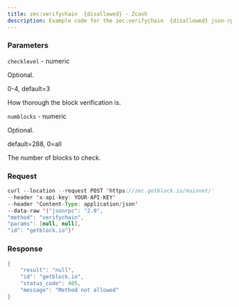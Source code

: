 ```yaml
---
title: zec:verifychain  {disallowed} - Zcash
description: Example code for the zec:verifychain  {disallowed} json-rpc method. Сomplete guide on how to use zec:verifychain  {disallowed} json-rpc in GetBlock.io Web3 documentation.
---
```


### Parameters


`checklevel` - numeric

Optional.

0-4, default=3

How thorough the block verification is.

`numblocks` - numeric

Optional.

default=288, 0=all

The number of blocks to check.

### Request

``` java
curl --location --request POST 'https://zec.getblock.io/mainnet/' 
--header 'x-api-key: YOUR-API-KEY' 
--header 'Content-Type: application/json' 
--data-raw '{"jsonrpc": "2.0",
"method": "verifychain",
"params": [null, null],
"id": "getblock.io"}'
```

###  Response

``` java
{
    "result": "null",
    "id": "getblock.io",
    "status_code": 405,
    "message": "Method not allowed"
}
```

